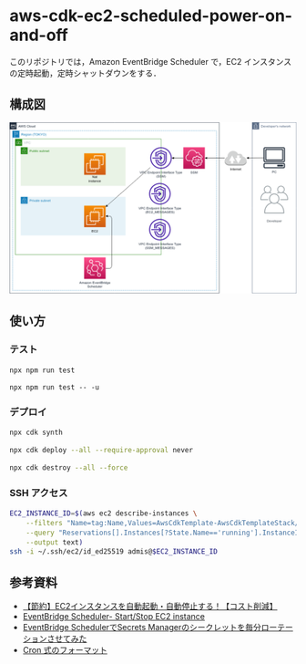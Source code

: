 # aws-cdk-ec2-scheduled-power-on-and-off

このリポジトリでは，Amazon EventBridge Scheduler で，EC2 インスタンスの定時起動，定時シャットダウンをする．

## 構成図

![](architecture.drawio.png)

## 使い方

### テスト
```
npx npm run test
```
```
npx npm run test -- -u
```

### デプロイ
```bash
npx cdk synth
```
```bash
npx cdk deploy --all --require-approval never
```
```bash
npx cdk destroy --all --force
```

### SSH アクセス

```bash
EC2_INSTANCE_ID=$(aws ec2 describe-instances \
    --filters "Name=tag:Name,Values=AwsCdkTemplate-AwsCdkTemplateStack/AwsCdkTemplate-AwsCdkTemplateStack-general_purpose_ec2" \
    --query "Reservations[].Instances[?State.Name=='running'].InstanceId[]" \
    --output text)
ssh -i ~/.ssh/ec2/id_ed25519 admis@$EC2_INSTANCE_ID
```

## 参考資料

- [【節約】EC2インスタンスを自動起動・自動停止する！【コスト削減】](https://hikari-blog.com/ec2-auto-start-and-stop/)
- [EventBridge Scheduler- Start/Stop EC2 instance](https://awsmantra.com/eventbridge-scheduler-startstop-ec2-instance)
- [EventBridge SchedulerでSecrets Managerのシークレットを毎分ローテーションさせてみた](https://dev.classmethod.jp/articles/rotate-secrets-manager-secrets-every-minute-with-eventbridge-scheduler/)
- [Cron 式のフォーマット](https://docs.aws.amazon.com/ja_jp/AmazonCloudWatch/latest/events/ScheduledEvents.html)

